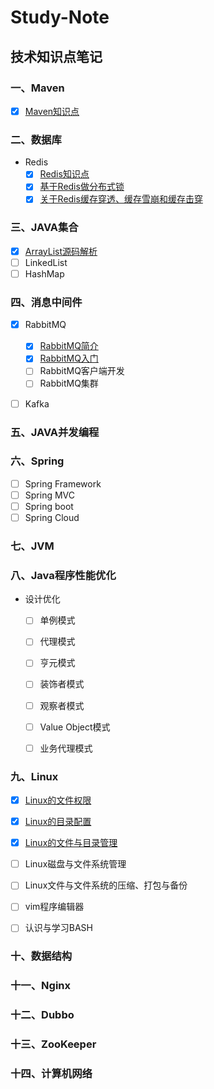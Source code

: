 # Study-Note
## 技术知识点笔记

### 一、Maven

- [x] <a href="/notes/20190708/maven.md" target="_blank">Maven知识点</a>

### 二、数据库
- Redis  
  - [x] <a href="/notes/20190709/Redis.md" target="_blank">Redis知识点</a>  
  - [x] <a href="/notes/20190711/Redis分布式锁.md" target="_blank">基于Redis做分布式锁</a>
  - [x] <a href="/notes/20190711/关于Redis问题.md" target="_blank">关于Redis缓存穿透、缓存雪崩和缓存击穿</a>

### 三、JAVA集合

- [x] <a href="/notes/20190710/ArrayList.md" target="_blank">ArrayList源码解析</a>
- [ ] LinkedList
- [ ] HashMap

### 四、消息中间件
- [x] RabbitMQ
  - [x] <a href="/notes/20190713/RabbitMQ简介.md" target="_blank">RabbitMQ简介</a>
  - [x] <a href="/notes/20190713/RabbitMQ入门.md" target="_blank">RabbitMQ入门</a>
  - [ ] RabbitMQ客户端开发
  - [ ] RabbitMQ集群
- [ ] Kafka


  
### 五、JAVA并发编程




### 六、Spring
- [ ] Spring Framework
- [ ] Spring MVC
- [ ] Spring boot
- [ ] Spring Cloud

### 七、JVM



### 八、Java程序性能优化
- 设计优化
  - [ ] 单例模式
  - [ ] 代理模式
  - [ ] 亨元模式
  - [ ] 装饰者模式
  - [ ] 观察者模式
  - [ ] Value Object模式
  - [ ] 业务代理模式
  
  
### 九、Linux
- [x] <a href="/notes/20190725/Linux的文件权限.md" target="_blank">Linux的文件权限</a>  
- [x] <a href="/notes/20190726/Linux的目录配置.md" target="_blank">Linux的目录配置</a>  
- [x] <a href="/notes/20190730/Linux的文件与目录管理.md" target="_blank">Linux的文件与目录管理</a>  
- [ ] Linux磁盘与文件系统管理  
- [ ] Linux文件与文件系统的压缩、打包与备份
- [ ] vim程序编辑器
- [ ] 认识与学习BASH


### 十、数据结构

### 十一、Nginx

### 十二、Dubbo

### 十三、ZooKeeper

### 十四、计算机网络
